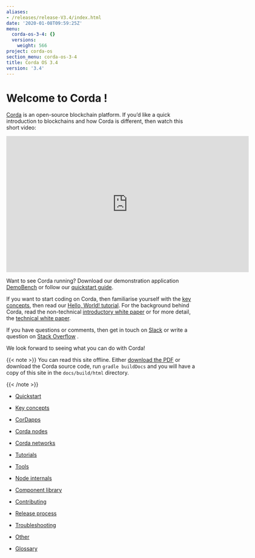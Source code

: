 ```yaml
---
aliases:
- /releases/release-V3.4/index.html
date: '2020-01-08T09:59:25Z'
menu:
  corda-os-3-4: {}
  versions:
    weight: 566
project: corda-os
section_menu: corda-os-3-4
title: Corda OS 3.4
version: '3.4'
---
```



# Welcome to Corda !

[Corda](https://www.corda.net/) is an open-source blockchain platform. If you’d like a quick introduction to blockchains and how Corda is different, then watch this short video:

<embed>
<iframe src="https://player.vimeo.com/video/205410473" width="640" height="360" frameborder="0" webkitallowfullscreen="true" mozallowfullscreen="true" allowfullscreen="true"></iframe>


</embed>

Want to see Corda running? Download our demonstration application [DemoBench](https://www.corda.net/downloads/) or
            follow our [quickstart guide](quickstart-index.md).

If you want to start coding on Corda, then familiarise yourself with the [key concepts](key-concepts.md), then read
            our [Hello, World! tutorial](hello-world-introduction.md). For the background behind Corda, read the non-technical
            [introductory white paper](_static/corda-introductory-whitepaper.pdf) or for more detail, the [technical white paper](_static/corda-technical-whitepaper.pdf).

If you have questions or comments, then get in touch on [Slack](https://slack.corda.net/) or write a question on
            [Stack Overflow](https://stackoverflow.com/questions/tagged/corda) .

We look forward to seeing what you can do with Corda!


{{< note >}}
You can read this site offline. Either [download the PDF](_static/corda-developer-site.pdf) or download the Corda source code, run `gradle buildDocs` and you will have
                a copy of this site in the `docs/build/html` directory.

{{< /note >}}

* [Quickstart](quickstart-index.md)

* [Key concepts](key-concepts.md)

* [CorDapps](building-a-cordapp-index.md)

* [Corda nodes](corda-nodes-index.md)

* [Corda networks](corda-networks-index.md)

* [Tutorials](tutorials-index.md)

* [Tools](tools-index.md)

* [Node internals](node-internals-index.md)

* [Component library](component-library-index.md)

* [Contributing](contributing-index.md)

* [Release process](release-process-index.md)

* [Troubleshooting](troubleshooting.md)

* [Other](other-index.md)

* [Glossary](glossary.md)



